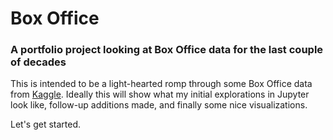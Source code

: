 # Box Office

### A portfolio project looking at Box Office data for the last couple of decades

This is intended to be a light-hearted romp through some Box Office data from [Kaggle](https://www.kaggle.com/johnharshith/hollywood-theatrical-market-synopsis-1995-to-2021).  Ideally this will show what my initial explorations in Jupyter look like, follow-up additions made, and finally some nice visualizations.

Let's get started.
